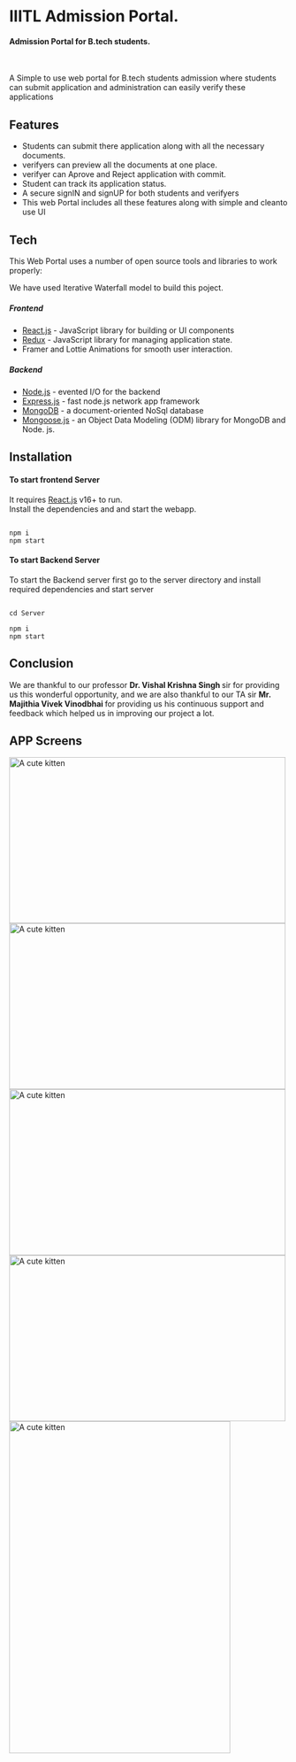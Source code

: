 <h1 class="code-line" data-line-start=0 data-line-end=1 ><a id="Blood_Bank_Search_App_BBD_0"></a>IIITL Admission Portal.</h1>
<h4 class="code-line" data-line-start=1 data-line-end=2 ><a id="Every_Life_Matters_1"></a>Admission Portal for B.tech students.</h4>

&nbsp;&nbsp;&nbsp;&nbsp;&nbsp;&nbsp;&nbsp;&nbsp;&nbsp;&nbsp;&nbsp;&nbsp;&nbsp;&nbsp;

<p>A Simple to use web portal for B.tech students admission where students can submit application and administration can easily verify these applications</p>
<h2 class="code-line" data-line-start=7 data-line-end=8 ><a id="Features_7"></a>Features</h2>
<ul>
<li class="has-line-data" data-line-start="8" data-line-end="9">Students can submit there application along with all the necessary documents.</li>
<li class="has-line-data" data-line-start="9" data-line-end="10">verifyers can preview all the documents at one place.</li>
  <li class="has-line-data" data-line-start="8" data-line-end="9">verifyer can Aprove and Reject application with commit.</li>
<li class="has-line-data" data-line-start="10" data-line-end="11"> Student can track its application status.</li>
<li class="has-line-data" data-line-start="11" data-line-end="12">A secure signIN and signUP for both students and verifyers</li>
<li class="has-line-data" data-line-start="12" data-line-end="14">This web Portal includes all these features along with simple and cleanto use UI</li>
</ul>
<h2 class="code-line" data-line-start=16 data-line-end=17 ><a id="Tech_16"></a>Tech</h2>
<p class="has-line-data" data-line-start="18" data-line-end="19">This Web Portal uses a number of open source tools and libraries to work properly:</p>
<p class="has-line-data" data-line-start="18" data-line-end="19">We have used Iterative Waterfall model to build this poject.</p>
<h5 class="code-line" data-line-start=20 data-line-end=21 ><a id="Frontend_20"></a>Frontend</h5>
<ul>
<li class="has-line-data" data-line-start="21" data-line-end="22"><a href="https://reactjs.org/">React.js</a> - JavaScript library for building or UI components</li>
<li class="has-line-data" data-line-start="23" data-line-end="24"><a href="https://www.npmjs.com/package/redux">Redux</a> - JavaScript library for managing application state.</li>
 <li class="has-line-data" data-line-start="23" data-line-end="24">Framer and Lottie Animations for smooth user interaction.</li>
</ul>
<h5 class="code-line" data-line-start=26 data-line-end=27 ><a id="Backend_26"></a>Backend </h5>
<ul>
<li class="has-line-data" data-line-start="27" data-line-end="28"><a href="http://nodejs.org">Node.js</a> - evented I/O for the backend</li>
<li class="has-line-data" data-line-start="28" data-line-end="29"><a href="http://expressjs.com">Express.js</a> - fast node.js network app framework</li>
<li class="has-line-data" data-line-start="29" data-line-end="30"><a href="https://www.mongodb.com/">MongoDB</a> - a document-oriented NoSql database</li>
<li class="has-line-data" data-line-start="30" data-line-end="32"><a href="https://www.npmjs.com/package/mongoose">Mongoose.js</a> - an Object Data Modeling (ODM) library for MongoDB and Node. js.</li>
  

</ul>

<h2 class="code-line" data-line-start=34 data-line-end=35 ><a id="Installation_34"></a>Installation</h2>

<h4 class="code-line" data-line-start=57 data-line-end=58 ><a id="Web_App_57"></a>To start frontend Server</h4>
<p class="has-line-data" data-line-start="58" data-line-end="60">It requires <a href="https://reactjs.org/">React.js</a> v16+ to run.<br>
Install the dependencies and and start the webapp.</p>
<pre><code class="has-line-data" data-line-start="61" data-line-end="65" class="language-sh">
npm i
npm start
</code></pre>

<h4 class="code-line" data-line-start=57 data-line-end=58 ><a id="Web_App_57"></a>To start Backend Server</h4>
<p class="has-line-data" data-line-start="58" data-line-end="60"> To start the Backend server first go to the server directory and install required dependencies and start server</p>

<pre><code class="has-line-data" data-line-start="61" data-line-end="65" class="language-sh">
cd Server

npm i
npm start
</code></pre>

<h2 class="code-line" data-line-start=90 data-line-end=91 ><a id="feadback_90"></a>Conclusion</h2>
<p class="has-line-data" data-line-start="92" data-line-end="93">We are thankful to our professor <b> Dr. Vishal Krishna Singh </b> sir for providing us this wonderful opportunity, and we are also thankful to our TA sir <b> Mr. Majithia Vivek Vinodbhai </b> for providing us his continuous support and feedback which helped us in improving our project a lot.</p>


<h2 class="code-line" data-line-start=16 data-line-end=17 >APP Screens</h2>
<div display='flex' flexDirection='row' justifycontent='space-between'>

  <img src='https://i.imgur.com/bNFSbhS.jpg' title="A cute kitten" width="500" height="300">
  <img src='https://i.imgur.com/eNSyZZO.jpg' title="A cute kitten" width="500" height="300">
  <img src='https://i.imgur.com/F7JYbar.jpg' title="A cute kitten" width="500" height="300">
  <img src='https://i.imgur.com/bBlo5H5.jpg' title="A cute kitten" width="500" height="300">
</div>
  <img src='https://i.imgur.com/eye1j1y.jpg' title="A cute kitten" width="400" height="600">

